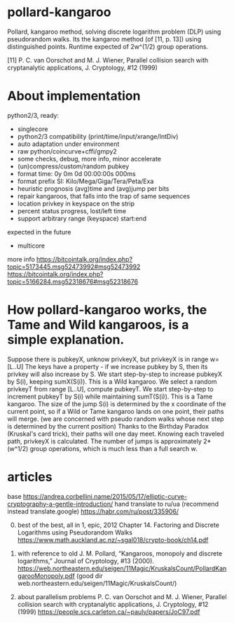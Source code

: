 # pollard-kangaroo

Pollard, kangaroo method, solving discrete logarithm problem (DLP) using pseudorandom walks.
Its the kangaroo method (of [11, p. 13]) using distinguished points.
Runtime expected of 2w^(1/2) group operations.

[11] P. C. van Oorschot and M. J. Wiener, Parallel collision search with cryptanalytic applications, J. Cryptology, #12 (1999)

# About implementation

python2/3, ready:
 - singlecore
 - python2/3 compatibility (print/time/input/xrange/IntDiv)
 - auto adaptation under environment
 - raw python/coincurve+cffi/gmpy2
 - some checks, debug, more info, minor accelerate
 - (un)compress/custom/random pubkey
 - format time: 0y 0m 0d 00:00:00s 000ms
 - format prefix SI: Kilo/Mega/Giga/Tera/Peta/Exa
 - heuristic prognosis (avg)time and (avg)jump per bits
 - repair kangaroos, that falls into the trap of same sequences
 - location privkey in keyspace on the strip
 - percent status progress, lost/left time
 - support arbitrary range (keyspace) start:end

expected in the future
 - multicore

more info
https://bitcointalk.org/index.php?topic=5173445.msg52473992#msg52473992
https://bitcointalk.org/index.php?topic=5166284.msg52318676#msg52318676

# How pollard-kangaroo works, the Tame and Wild kangaroos, is a simple explanation.

Suppose there is pubkeyX, unknow privkeyX, but privkeyX is in range w=[L..U]
The keys have a property - if we increase pubkey by S, then its privkey will also increase by S.
We start step-by-step to increase pubkeyX by S(i), keeping sumX(S(i)). This is a Wild kangaroo.
We select a random privkeyT from range [L..U], compute pubkeyT.
We start step-by-step to increment pubkeyT by S(i) while maintaining sumT(S(i)). This is a Tame kangaroo.
The size of the jump S(i) is determined by the x coordinate of the current point, so if a Wild or Tame kangaroo lands on one point, their paths will merge.
(we are concerned with pseudo random walks whose next step is determined by the current position)
Thanks to the Birthday Paradox (Kruskal's card trick), their paths will one day meet.
Knowing each traveled path, privkeyX is calculated.
The number of jumps is approximately 2*(w^1/2) group operations, which is much less than a full search w.

# articles

base
https://andrea.corbellini.name/2015/05/17/elliptic-curve-cryptography-a-gentle-introduction/
hand translate to ru/ua (recommend instead translate.google)
https://habr.com/ru/post/335906/

0) best of the best, all in 1, epic,  2012
Chapter 14. Factoring and Discrete Logarithms using Pseudorandom Walks
https://www.math.auckland.ac.nz/~sgal018/crypto-book/ch14.pdf

1) with reference to old
J. M. Pollard, “Kangaroos, monopoly and discrete logarithms,” Journal of Cryptology, #13 (2000).
https://web.northeastern.edu/seigen/11Magic/KruskalsCount/PollardKangarooMonopoly.pdf
(good dir web.northeastern.edu/seigen/11Magic/KruskalsCount/)

2) about parallelism problems
P. C. van Oorschot and M. J. Wiener, Parallel collision search with cryptanalytic applications, J. Cryptology, #12 (1999)
https://people.scs.carleton.ca/~paulv/papers/JoC97.pdf

